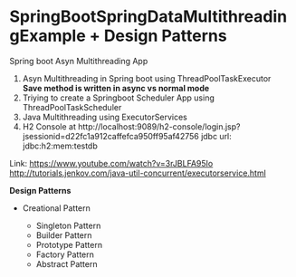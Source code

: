 # SpringBootSpringDataMultithreadingExample + Design Patterns
Spring boot Asyn Multithreading App

1. Asyn Multithreading in Spring boot using ThreadPoolTaskExecutor 
   <br><b> Save method is written in async vs normal mode</b>
2. Triying to create a Springboot Scheduler App using ThreadPoolTaskScheduler
3. Java Multithreading using ExecutorServices
4. H2 Console at http://localhost:9089/h2-console/login.jsp?jsessionid=d22fc1a912caffefca950ff95af42756
jdbc url: jdbc:h2:mem:testdb

Link: https://www.youtube.com/watch?v=3rJBLFA95Io
http://tutorials.jenkov.com/java-util-concurrent/executorservice.html


<b>Design Patterns</b>
<ul>
   <li>Creational Pattern </li>
         <ul> 
            <li> Singleton Pattern </li>
            <li> Builder Pattern </li>
            <li> Prototype Pattern </li>
            <li> Factory Pattern </li>
            <li> Abstract Pattern </li>
         </ul>   
</ul>   
